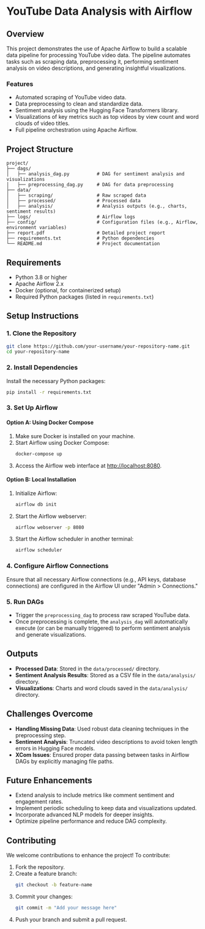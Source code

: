 # **YouTube Data Analysis with Airflow**

## **Overview**
This project demonstrates the use of Apache Airflow to build a scalable data pipeline for processing YouTube video data. The pipeline automates tasks such as scraping data, preprocessing it, performing sentiment analysis on video descriptions, and generating insightful visualizations.

### **Features**
- Automated scraping of YouTube video data.
- Data preprocessing to clean and standardize data.
- Sentiment analysis using the Hugging Face Transformers library.
- Visualizations of key metrics such as top videos by view count and word clouds of video titles.
- Full pipeline orchestration using Apache Airflow.

## **Project Structure**
```
project/
├── dags/
│   ├── analysis_dag.py          # DAG for sentiment analysis and visualizations
│   ├── preprocessing_dag.py     # DAG for data preprocessing
├── data/
│   ├── scraping/                # Raw scraped data
│   ├── processed/               # Processed data
│   ├── analysis/                # Analysis outputs (e.g., charts, sentiment results)
├── logs/                        # Airflow logs
├── config/                      # Configuration files (e.g., Airflow, environment variables)
├── report.pdf                   # Detailed project report
├── requirements.txt             # Python dependencies
└── README.md                    # Project documentation
```

## **Requirements**
- Python 3.8 or higher
- Apache Airflow 2.x
- Docker (optional, for containerized setup)
- Required Python packages (listed in `requirements.txt`)

## **Setup Instructions**

### **1. Clone the Repository**
```bash
git clone https://github.com/your-username/your-repository-name.git
cd your-repository-name
```

### **2. Install Dependencies**
Install the necessary Python packages:
```bash
pip install -r requirements.txt
```

### **3. Set Up Airflow**
#### **Option A: Using Docker Compose**
1. Make sure Docker is installed on your machine.
2. Start Airflow using Docker Compose:
   ```bash
   docker-compose up
   ```
3. Access the Airflow web interface at [http://localhost:8080](http://localhost:8080).

#### **Option B: Local Installation**
1. Initialize Airflow:
   ```bash
   airflow db init
   ```
2. Start the Airflow webserver:
   ```bash
   airflow webserver -p 8080
   ```
3. Start the Airflow scheduler in another terminal:
   ```bash
   airflow scheduler
   ```

### **4. Configure Airflow Connections**
Ensure that all necessary Airflow connections (e.g., API keys, database connections) are configured in the Airflow UI under "Admin > Connections."

### **5. Run DAGs**
- Trigger the `preprocessing_dag` to process raw scraped YouTube data.
- Once preprocessing is complete, the `analysis_dag` will automatically execute (or can be manually triggered) to perform sentiment analysis and generate visualizations.

## **Outputs**
- **Processed Data**: Stored in the `data/processed/` directory.
- **Sentiment Analysis Results**: Stored as a CSV file in the `data/analysis/` directory.
- **Visualizations**: Charts and word clouds saved in the `data/analysis/` directory.

## **Challenges Overcome**
- **Handling Missing Data**: Used robust data cleaning techniques in the preprocessing step.
- **Sentiment Analysis**: Truncated video descriptions to avoid token length errors in Hugging Face models.
- **XCom Issues**: Ensured proper data passing between tasks in Airflow DAGs by explicitly managing file paths.

## **Future Enhancements**
- Extend analysis to include metrics like comment sentiment and engagement rates.
- Implement periodic scheduling to keep data and visualizations updated.
- Incorporate advanced NLP models for deeper insights.
- Optimize pipeline performance and reduce DAG complexity.

## **Contributing**
We welcome contributions to enhance the project! To contribute:
1. Fork the repository.
2. Create a feature branch:
   ```bash
   git checkout -b feature-name
   ```
3. Commit your changes:
   ```bash
   git commit -m "Add your message here"
   ```
4. Push your branch and submit a pull request.